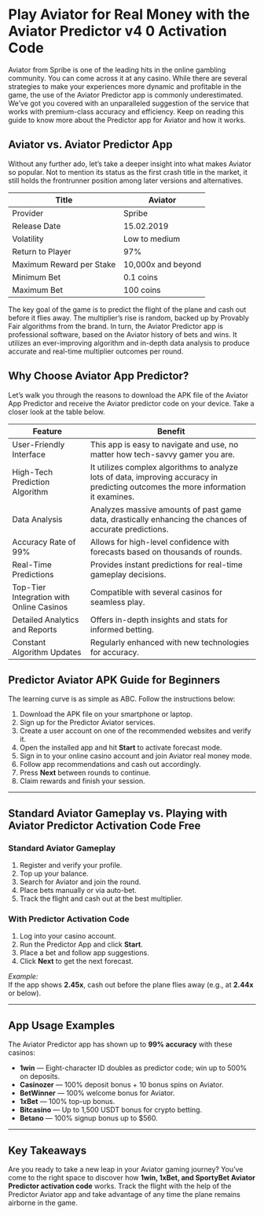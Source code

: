 # Play Aviator for Real Money with the Aviator Predictor v4 0 Activation Code

Aviator from Spribe is one of the leading hits in the online gambling community. You can come across it at any casino. While there are several strategies to make your experiences more dynamic and profitable in the game, the use of the Aviator Predictor app is commonly underestimated. We’ve got you covered with an unparalleled suggestion of the service that works with premium-class accuracy and efficiency. Keep on reading this guide to know more about the Predictor app for Aviator and how it works.

## Aviator vs. Aviator Predictor App

Without any further ado, let’s take a deeper insight into what makes Aviator so popular. Not to mention its status as the first crash title in the market, it still holds the frontrunner position among later versions and alternatives.

| Title                 | Aviator         |
|------------------------|-----------------|
| Provider              | Spribe          |
| Release Date          | 15.02.2019      |
| Volatility            | Low to medium   |
| Return to Player      | 97%             |
| Maximum Reward per Stake | 10,000x and beyond |
| Minimum Bet           | 0.1 coins       |
| Maximum Bet           | 100 coins       |

The key goal of the game is to predict the flight of the plane and cash out before it flies away. The multiplier’s rise is random, backed up by Provably Fair algorithms from the brand. In turn, the Aviator Predictor app is professional software, based on the Aviator history of bets and wins. It utilizes an ever-improving algorithm and in-depth data analysis to produce accurate and real-time multiplier outcomes per round.

## Why Choose Aviator App Predictor?

Let’s walk you through the reasons to download the APK file of the Aviator App Predictor and receive the Aviator predictor code on your device. Take a closer look at the table below.

| Feature                     | Benefit                                                                 |
|------------------------------|-------------------------------------------------------------------------|
| User-Friendly Interface      | This app is easy to navigate and use, no matter how tech-savvy gamer you are. |
| High-Tech Prediction Algorithm | It utilizes complex algorithms to analyze lots of data, improving accuracy in predicting outcomes the more information it examines. |
| Data Analysis                | Analyzes massive amounts of past game data, drastically enhancing the chances of accurate predictions. |
| Accuracy Rate of 99%         | Allows for high-level confidence with forecasts based on thousands of rounds. |
| Real-Time Predictions        | Provides instant predictions for real-time gameplay decisions.          |
| Top-Tier Integration with Online Casinos | Compatible with several casinos for seamless play.                  |
| Detailed Analytics and Reports | Offers in-depth insights and stats for informed betting.                  |
| Constant Algorithm Updates   | Regularly enhanced with new technologies for accuracy.                  |

## Predictor Aviator APK Guide for Beginners

The learning curve is as simple as ABC. Follow the instructions below:

1. Download the APK file on your smartphone or laptop.  
2. Sign up for the Predictor Aviator services.  
3. Create a user account on one of the recommended websites and verify it.  
4. Open the installed app and hit **Start** to activate forecast mode.  
5. Sign in to your online casino account and join Aviator real money mode.  
6. Follow app recommendations and cash out accordingly.  
7. Press **Next** between rounds to continue.  
8. Claim rewards and finish your session.  

---

## Standard Aviator Gameplay vs. Playing with Aviator Predictor Activation Code Free

### Standard Aviator Gameplay

1. Register and verify your profile.  
2. Top up your balance.  
3. Search for Aviator and join the round.  
4. Place bets manually or via auto-bet.  
5. Track the flight and cash out at the best multiplier.  

### With Predictor Activation Code

1. Log into your casino account.  
2. Run the Predictor App and click **Start**.  
3. Place a bet and follow app suggestions.  
4. Click **Next** to get the next forecast.  

*Example:*  
If the app shows **2.45x**, cash out before the plane flies away (e.g., at **2.44x** or below).

---

## App Usage Examples

The Aviator Predictor app has shown up to **99% accuracy** with these casinos:

- **1win** — Eight-character ID doubles as predictor code; win up to 500% on deposits.  
- **Casinozer** — 100% deposit bonus + 10 bonus spins on Aviator.  
- **BetWinner** — 100% welcome bonus for Aviator.  
- **1xBet** — 100% top-up bonus.  
- **Bitcasino** — Up to 1,500 USDT bonus for crypto betting.  
- **Betano** — 100% signup bonus up to $560.  

---

## Key Takeaways

Are you ready to take a new leap in your Aviator gaming journey? You’ve come to the right space to discover how **1win, 1xBet, and SportyBet Aviator Predictor activation code** works. Track the flight with the help of the Predictor Aviator app and take advantage of any time the plane remains airborne in the game.
